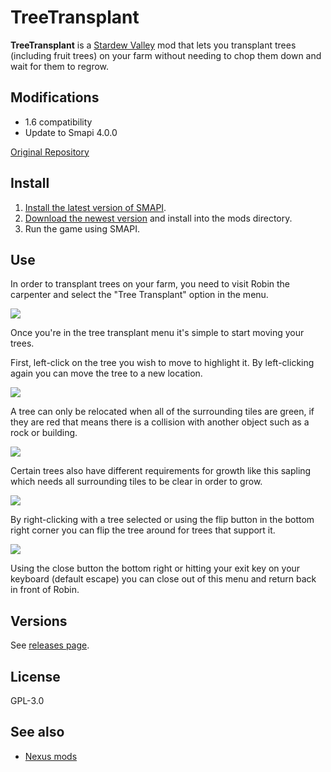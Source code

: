 # TreeTransplant 
**TreeTransplant** is a [Stardew Valley](http://stardewvalley.net/) mod that lets you transplant trees (including fruit trees)
on your farm without needing to chop them down and wait for them to regrow.


## Modifications

- 1.6 compatibility
- Update to Smapi 4.0.0


[Original Repository](https://github.com/LeonBlade/TreeTransplant)



## Install
1. [Install the latest version of SMAPI](http://canimod.com/for-players/install-smapi).
2. [Download the newest version](https://github.com/siweipancc/TreeTransplant/releases) and install into the mods directory.
3. Run the game using SMAPI.

## Use
In order to transplant trees on your farm, you need to visit Robin the carpenter and select the "Tree Transplant" option in the menu.

![](http://i.imgur.com/73XD75j.png)

Once you're in the tree transplant menu it's simple to start moving your trees.

First, left-click on the tree you wish to move to highlight it.  By left-clicking again you can move the tree to a new location.

![](http://i.imgur.com/1SEXmce.png)

A tree can only be relocated when all of the surrounding tiles are green, 
if they are red that means there is a collision with another object such as a rock or building.

![](http://i.imgur.com/ORsqWhq.png)

Certain trees also have different requirements for growth like this sapling which needs all surrounding tiles to be clear in order to grow.

![](http://i.imgur.com/MZae98V.png)

By right-clicking with a tree selected or using the flip button in the bottom right corner you can flip the tree around for trees that support it.

![](http://i.imgur.com/4OTq4ll.png)

Using the close button the bottom right or hitting your exit key on your keyboard (default escape) 
you can close out of this menu and return back in front of Robin.

## Versions

See [releases page](https://github.com/siweipancc/TreeTransplant/releases).

## License

GPL-3.0

## See also

* [Nexus mods](http://www.nexusmods.com/stardewvalley/mods/20852/)
